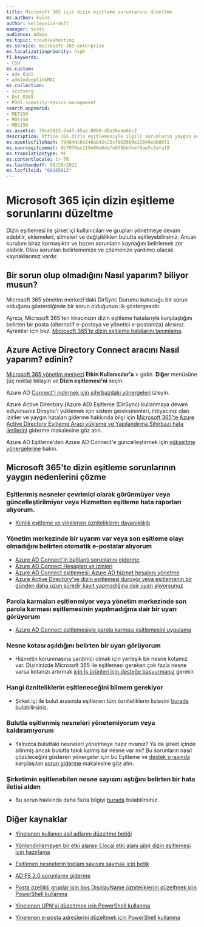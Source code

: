 ```yaml
---
title: Microsoft 365 için dizin eşitleme sorunlarını düzeltme
ms.author: kvice
author: kelleyvice-msft
manager: scotv
audience: Admin
ms.topic: troubleshooting
ms.service: microsoft-365-enterprise
ms.localizationpriority: high
f1.keywords:
- CSH
ms.custom:
- Adm_O365
- admindeeplinkMAC
ms.collection:
- scotvorg
- Ent_O365
- M365-identity-device-management
search.appverid:
- MET150
- MOE150
- MBS150
ms.assetid: 79c43023-5a47-45ae-8068-d8a26eee6bc2
description: Office 365 dizin eşitlemesiyle ilgili sorunların yaygın nedenlerini açıklar ve bunları gidermeye ve çözmeye yardımcı olacak birkaç yöntem sağlar.
ms.openlocfilehash: 79484dc0c948a842c25cf0026b9e13849edb80f1
ms.sourcegitcommit: 0b7070ec119e00e0dafe030bbfbef0ae5c9afa19
ms.translationtype: MT
ms.contentlocale: tr-TR
ms.lasthandoff: 09/29/2022
ms.locfileid: "68165613"
---
```

# <a name="fixing-problems-with-directory-synchronization-for-microsoft-365"></a>Microsoft 365 için dizin eşitleme sorunlarını düzeltme

Dizin eşitlemesi ile şirket içi kullanıcıları ve grupları yönetmeye devam edebilir, eklemeleri, silmeleri ve değişiklikleri bulutta eşitleyebilirsiniz. Ancak kurulum biraz karmaşıktır ve bazen sorunların kaynağını belirlemek zor olabilir. Olası sorunları belirlemenize ve çözmenize yardımcı olacak kaynaklarımız vardır.
  
## <a name="how-do-i-know-if-something-is-wrong"></a>Bir sorun olup olmadığını Nasıl yaparım? biliyor musun?

Microsoft 365 yönetim merkezi'daki DirSync Durumu kutucuğu bir sorun olduğunu gösterdiğinde bir sorun olduğunun ilk göstergesidir.
  
Ayrıca, Microsoft 365'ten kiracınızın dizin eşitleme hatalarıyla karşılaştığını belirten bir posta (alternatif e-postaya ve yönetici e-postanıza) alırsınız. Ayrıntılar için bkz. [Microsoft 365'te dizin eşitleme hatalarını tanımlama](identify-directory-synchronization-errors.md).
  
## <a name="how-do-i-get-azure-active-directory-connect-tool"></a>Azure Active Directory Connect aracını Nasıl yaparım? edinin?

[Microsoft 365 yönetim merkezi](https://admin.microsoft.com) **Etkin Kullanıcılar'a** \> gidin.<a href="https://go.microsoft.com/fwlink/p/?linkid=834822" target="_blank"></a> **Diğer** menüsüne (üç nokta) tıklayın ve **Dizin eşitlemesi'ni** seçin. 
  
Azure AD [Connect'i indirmek için sihirbazdaki yönergeleri](set-up-directory-synchronization.md) izleyin. 
  
Azure Active Directory (Azure AD) Eşitleme (DirSync) kullanmaya devam ediyorsanız Dirsync'i yüklemek için sistem gereksinimleri, ihtiyacınız olan izinler ve yaygın hataları giderme hakkında bilgi için [Microsoft 365'te Azure Active Directory Eşitleme Aracı yükleme ve Yapılandırma Sihirbazı hata iletilerini](/troubleshoot/azure/active-directory/installation-configuration-wizard-errors) giderme makalesine göz atın. 
  
Azure AD Eşitleme'den Azure AD Connect'e güncelleştirmek için [yükseltme yönergelerine](/azure/active-directory/hybrid/how-to-dirsync-upgrade-get-started) bakın.
  
## <a name="resolving-common-causes-of-problems-with-directory-synchronization-in-microsoft-365"></a>Microsoft 365'te dizin eşitleme sorunlarının yaygın nedenlerini çözme

### <a name="synchronized-objects-arent-appearing-or-updating-online-or-im-getting-synchronization-error-reports-from-the-service"></a>Eşitlenmiş nesneler çevrimiçi olarak görünmüyor veya güncelleştirilmiyor veya Hizmetten eşitleme hata raporları alıyorum.

- [Kimlik eşitleme ve yinelenen özniteliklerin dayanıklılığı](/azure/active-directory/hybrid/how-to-connect-syncservice-duplicate-attribute-resiliency)

### <a name="i-have-an-alert-in-the-admin-center-or-am-receiving-automated-emails-that-there-hasnt-been-a-recent-synchronization-event"></a>Yönetim merkezinde bir uyarım var veya son eşitleme olayı olmadığını belirten otomatik e-postalar alıyorum
- [Azure AD Connect'in bağlantı sorunlarını giderme](/azure/active-directory/hybrid/tshoot-connect-connectivity)
- [Azure AD Connect Hesapları ve izinleri](/azure/active-directory/hybrid/reference-connect-accounts-permissions)
- [Azure AD Connect eşitlemesi: Azure AD hizmet hesabını yönetme](/azure/active-directory/hybrid/how-to-connect-azureadaccount)
- [Azure Active Directory’ye dizin eşitlemesi duruyor veya eşitlemenin bir günden daha uzun süredir kayıt yapmadığına dair uyarı alıyorsunuz](https://support.microsoft.com/help/2882421/directory-synchronization-to-azure-active-directory-stops-or-you-re-warned-that-sync-hasn-t-registered-in-more-than-a-day)

### <a name="password-hashes-arent-synchronizing-or-im-seeing-an-alert-in-the-admin-center-that-there-hasnt-been-a-recent-password-hash-synchronization"></a>Parola karmaları eşitlenmiyor veya yönetim merkezinde son parola karması eşitlemesinin yapılmadığına dair bir uyarı görüyorum
- [Azure AD Connect eşitlemesiyle parola karması eşitlemesini uygulama](/azure/active-directory/hybrid/how-to-connect-password-hash-synchronization)

### <a name="im-seeing-an-alert-that-object-quota-exceeded"></a>Nesne kotası aşıldığını belirten bir uyarı görüyorum
- Hizmetin korunmasına yardımcı olmak için yerleşik bir nesne kotamız var. Dizininizde Microsoft 365 ile eşitlemesi gereken çok fazla nesne varsa kotanızı artırmak [için İş ürünleri için desteğe başvurmanız](https://support.office.com/article/32a17ca7-6fa0-4870-8a8d-e25ba4ccfd4b) gerekir.

### <a name="i-need-to-know-which-attributes-are-synchronized"></a>Hangi özniteliklerin eşitleneceğini bilmem gerekiyor
- Şirket içi ile bulut arasında eşitlenen tüm özniteliklerin listesini [burada](https://go.microsoft.com/fwlink/p/?LinkId=396719) bulabilirsiniz.

### <a name="i-cant-manage-or-remove-objects-that-were-synchronized-to-the-cloud"></a>Bulutla eşitlenmiş nesneleri yönetemiyorum veya kaldıramıyorum
- Yalnızca buluttaki nesneleri yönetmeye hazır mısınız? Ya da şirket içinde silinmiş ancak bulutta takılı kalmış bir nesne var mı? Bu sorunların nasıl çözüleceğini gösteren yönergeler için bu Eşitleme ve [destek sırasında](/troubleshoot/azure/active-directory/cannot-manage-objects) karşılaşılan [sorun giderme](/azure/active-directory/hybrid/tshoot-connect-sync-errors) makalesine göz atın.

### <a name="i-got-an-error-message-that-my-company-has-exceeded-the-number-of-objects-that-can-be-synchronized"></a>Şirketimin eşitlenebilen nesne sayısını aştığını belirten bir hata iletisi aldım
- Bu sorun hakkında daha fazla bilgiyi [burada](/troubleshoot/azure/active-directory/exceed-number-objects-synced) bulabilirsiniz.
   
## <a name="other-resources"></a>Diğer kaynaklar

- [Yinelenen kullanıcı asıl adlarını düzeltme betiği](/samples/browse/?redirectedfrom=TechNet-Gallery)
    
- [Yönlendirilemeyen bir etki alanını (.local etki alanı gibi) dizin eşitlemesi için hazırlama](prepare-a-non-routable-domain-for-directory-synchronization.md)
    
- [Eşitlenen nesnelerin toplam sayısını saymak için betik](/samples/browse/?redirectedfrom=TechNet-Gallery)
    
- [AD FS 2.0 sorunlarını giderme](https://go.microsoft.com/fwlink/p/?LinkId=396727)
    
- [Posta özellikli gruplar için boş DisplayName özniteliklerini düzeltmek için PowerShell kullanma](https://go.microsoft.com/fwlink/p/?LinkId=396728)
    
- [Yinelenen UPN'yi düzeltmek için PowerShell kullanma](https://go.microsoft.com/fwlink/p/?LinkId=396730)
    
- [Yinelenen e-posta adreslerini düzeltmek için PowerShell kullanma](https://go.microsoft.com/fwlink/p/?LinkId=396731)
